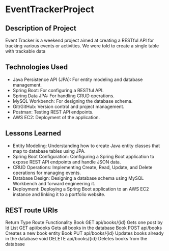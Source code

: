 # EventTrackerProject

## Description of Project

Event Tracker is a weekend project aimed at creating a RESTful API for tracking various events or activities. We were told to create a single table with trackable data 

## Technologies Used

- Java Persistence API (JPA): For entity modeling and database management.
- Spring Boot: For configuring a RESTful API.
- Spring Data JPA: For handling CRUD operations.
- MySQL Workbench: For designing the database schema.
- Git/GitHub: Version control and project management.
- Postman: Testing REST API endpoints.
- AWS EC2: Deployment of the application.




## Lessons Learned

- Entity Modeling: Understanding how to create Java entity classes that map to database tables using JPA.
- Spring Boot Configuration: Configuring a Spring Boot application to expose REST API endpoints and handle JSON data.
- CRUD Operations: Implementing Create, Read, Update, and Delete operations for managing events.
- Database Design: Designing a database schema using MySQL Workbench and forward engineering it.
- Deployment: Deploying a Spring Boot application to an AWS EC2 instance and linking it to a portfolio website.

## REST route URIs 

Return 		  Type	   Route					Functionality
Book   		  GET 	   api/books/{id}			Gets one post by Id
List <Book>	  GET 	   api/books				Gets all books in the database
Book		  POST     api/books				Creates a new book entity
Book          PUT	   api/books/{id}			Updates books already in the database
void          DELETE   api/books/{id}			Deletes books from the database	
